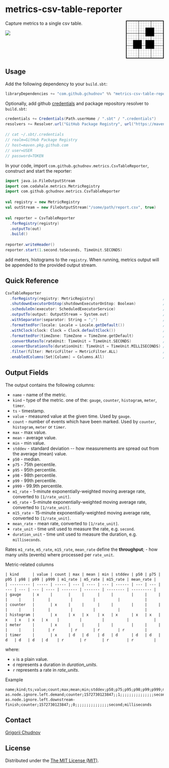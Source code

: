# metrics-csv-table-reporter

<img src="docs/metrics-csv-table-reporter.png" width="120px" height="120px" align="right" />

Capture metrics to a single csv table.

![](https://github.com/gchudnov/metrics-csv-table-reporter/workflows/Scala%20CI/badge.svg)

<br clear="right" /><!-- Turn off the wrapping for the logo image. -->

## Usage

Add the following dependency to your `build.sbt`:

```scala
libraryDependencies += "com.github.gchudnov" %% "metrics-csv-table-reporter" % "1.0.1"
```

Optionally, add github [credentials](https://help.github.com/en/github/authenticating-to-github/creating-a-personal-access-token-for-the-command-line) and package repository resolver to `build.sbt`:

```scala
credentials += Credentials(Path.userHome / ".sbt" / ".credentials")
resolvers += Resolver.url("GitHub Package Registry", url("https://maven.pkg.github.com/gchudnov/metrics-csv-table-reporter"))

// cat ~/.sbt/.credentials
// realm=GitHub Package Registry
// host=maven.pkg.github.com
// user=USER
// password=TOKEN
```

In your code, import `com.github.gchudnov.metrics.CsvTableReporter`, construct and start the reporter:

```scala
import java.io.FileOutputStream
import com.codahale.metrics.MetricRegistry
import com.github.gchudnov.metrics.CsvTableReporter

val registry = new MetricRegistry
val outStream = new FileOutputStream("/some/path/report.csv", true)

val reporter = CsvTableReporter
  .forRegistry(registry)
  .outputTo(out)
  .build()

reporter.writeHeader()
reporter.start(1.second.toSeconds, TimeUnit.SECONDS)
```

add meters, histograms to the `registry`. When running, metrics output will be appended to the provided output stream.

## Quick Reference

```scala
CsvTableReporter
  .forRegistry(registry: MetricRegistry)                              // A registry to build a reporter for.
  .shutdownExecutorOnStop(shutdownExecutorOnStop: Boolean)            // Whether reporting executor stopped at the same time as reporter.
  .scheduleOn(executor: ScheduledExecutorService)                     // The executor to use while scheduling reporting of metrics.
  .outputTo(output: OutputStream = System.out)                        // Write to the given OutputStream.
  .withSeparator(separator: String = ";")                             // Delimiter to separate the values.
  .formattedFor(locale: Locale = Locale.getDefault())                 // Format numbers using the given Locale.
  .withClock(clock: Clock = Clock.defaultClock())                     // Clock to use to get the time.
  .formattedFor(timeZone: TimeZone = TimeZone.getDefault)             // Format time using the given TimeZone.
  .convertRatesTo(rateUnit: TimeUnit = TimeUnit.SECONDS)              // Convert rates to the given time unit.
  .convertDurationsTo(durationUnit: TimeUnit = TimeUnit.MILLISECONDS) // Convert durations to the given time unit.
  .filter(filter: MetricFilter = MetricFilter.ALL)                    // Report only metrics that match the given filter.
  .enabledColumns(Set[Column] = Columns.All)                          // Enable only specified columns in the output.
```

## Output Fields

The output contains the following columns:

- `name` - name of the metric.
- `kind` - type of the metric. one of the: `gauge`, `counter`, `histogram`, `meter`, `timer`.
- `ts` - timestamp.
- `value` - measured value at the given time. Used by `gauge`.
- `count` - number of events which have been marked. Used by `counter`, `histogram`, `meter` or `timer`.
- `max` - max value.
- `mean` - average value.
- `min` - min value.
- `stddev` - standard deviation -- how measurements are spread out from the average (mean) value.
- `p50` - median.
- `p75` - 75th percentile.
- `p95` - 95th percentile.
- `p98` - 98th percentile.
- `p99` - 99th percentile.
- `p999` - 99.9th percentile.
- `m1_rate` - 1-minute exponentially-weighted moving average rate, converted to `[1/rate_unit]`.
- `m5_rate` - 5-minute exponentially-weighted moving average rate, converted to `[1/rate_unit]`.
- `m15_rate` - 15-minute exponentially-weighted moving average rate, converted to `[1/rate_unit]`.
- `mean_rate` - mean rate, converted to `[1/rate_unit]`.
- `rate_unit` - time unit used to measure the rate, e.g. `second`.
- `duration_unit` - time unit used to measure the duration, e.g. `milliseconds`.

Rates `m1_rate`, `m5_rate`, `m15_rate`, `mean_rate` define the **throughput**; - how many units (events) where processed per `rate_unit`.

Metric-related columns

```text
| kind      | value | count | max | mean | min | stddev | p50 | p75 | p95 | p98 | p99 | p999 | m1_rate | m5_rate | m15_rate | mean_rate |
| --------- | ----- | ----- | --- | ---- | --- | ------ | --- | --- | --- | --- | --- | ---- | ------- | ------- | -------- | --------- |
| gauge     | x     |       |     |      |     |        |     |     |     |     |     |      |         |         |          |           |
| counter   |       | x     |     |      |     |        |     |     |     |     |     |      |         |         |          |           |
| histogram |       | x     | x   | x    | x   | x      | x   | x   | x   | x   | x   | x    |         |         |          |           |
| meter     |       | x     |     |      |     |        |     |     |     |     |     |      | r       | r       | r        | r         |
| timer     |       | x     | d   | d    | d   | d      | d   | d   | d   | d   | d   | d    | r       | r       | r        | r         |
```

where:

- `x` is a plain value.
- `d` represents a duration in *duration_units*.
- `r` represents a rate in *rate_units*.

Example

```text
name;kind;ts;value;count;max;mean;min;stddev;p50;p75;p95;p98;p99;p999;m1_rate;m5_rate;m15_rate;mean_rate;rate_unit;duration_unit
as.node.ignore.left.demand;counter;1572730123847;;1;;;;;;;;;;;;;;;second;milliseconds
as.node.ignore.left.downstream-finish;counter;1572730123847;;0;;;;;;;;;;;;;;;second;milliseconds
```

## Contact

[Grigorii Chudnov](mailto:g.chudnov@gmail.com)

## License

Distributed under the [The MIT License (MIT)](https://github.com/gchudnov/metrics-csv-table-reporter/blob/master/LICENSE).
